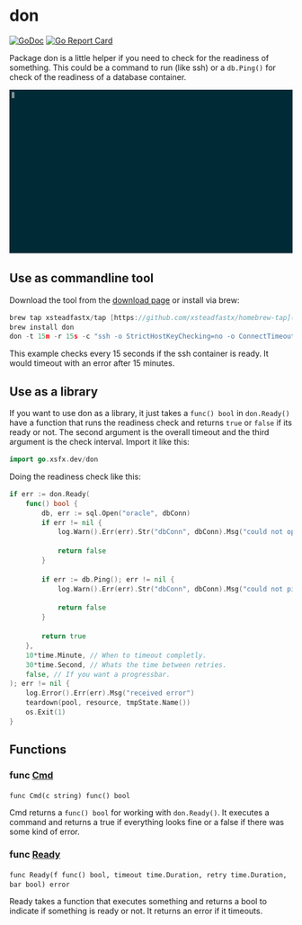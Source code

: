 # don

[![GoDoc](https://img.shields.io/badge/pkg.go.dev-doc-blue)](http://pkg.go.dev/go.xsfx.dev/don)
[![Go Report Card](https://goreportcard.com/badge/go.xsfx.dev/don)](https://goreportcard.com/report/go.xsfx.dev/don)

Package don is a little helper if you need to check for the readiness of something.
This could be a command to run (like ssh) or a `db.Ping()` for check of the readiness
of a database container.

![readme](./README.gif)

## Use as commandline tool

Download the tool from the [download page](https://github.com/xsteadfastx/don/releases) or
install via brew:

```go
brew tap xsteadfastx/tap [https://github.com/xsteadfastx/homebrew-tap](https://github.com/xsteadfastx/homebrew-tap)
brew install don
don -t 15m -r 15s -c "ssh -o StrictHostKeyChecking=no -o ConnectTimeout=10 root@container"
```

This example checks every 15 seconds if the ssh container is ready. It would timeout with an
error after 15 minutes.

## Use as a library

If you want to use don as a library, it just takes a `func() bool` in `don.Ready()`
have a function that runs the readiness check and returns `true` or `false` if its
ready or not. The second argument is the overall timeout and
the third argument is the check interval. Import it like this:

```go
import go.xsfx.dev/don
```

Doing the readiness check like this:

```go
if err := don.Ready(
	func() bool {
		db, err := sql.Open("oracle", dbConn)
		if err != nil {
			log.Warn().Err(err).Str("dbConn", dbConn).Msg("could not open connection")

			return false
		}

		if err := db.Ping(); err != nil {
			log.Warn().Err(err).Str("dbConn", dbConn).Msg("could not ping")

			return false
		}

		return true
	},
	10*time.Minute, // When to timeout completly.
	30*time.Second, // Whats the time between retries.
	false, // If you want a progressbar.
); err != nil {
	log.Error().Err(err).Msg("received error")
	teardown(pool, resource, tmpState.Name())
	os.Exit(1)
}
```

## Functions

### func [Cmd](/don.go#L72)

`func Cmd(c string) func() bool`

Cmd returns a `func() bool` for working with `don.Ready()`. It executes a command and
returns a true if everything looks fine or a false if there was some kind of error.

### func [Ready](/don.go#L90)

`func Ready(f func() bool, timeout time.Duration, retry time.Duration, bar bool) error`

Ready takes a function that executes something and returns a bool to indicate if
something is ready or not. It returns an error if it timeouts.
